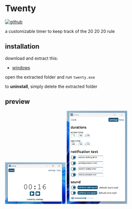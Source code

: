 # Twenty
[![github](https://img.shields.io/badge/-github-%23181717?logo=github)](https://github.com/troylu8/twenty-js)

a customizable timer to keep track of the 20 20 20 rule

## installation

download and extract this:
 - [windows](dropbox.link)

open the extracted folder and run `twenty.exe`

to **uninstall**, simply delete the extracted folder

## preview

<img src="readme-resources/preview-clock.png" alt="clock ui preview" width="200"/>
<img src="readme-resources/preview-settings.png" alt="settings ui preview" width="200"/>